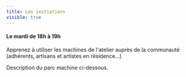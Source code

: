 ```yaml
---
title: Les initiations
visible: true
---
```

#### Le mardi de 18h à 19h
Apprenez à utiliser les machines de l'atelier auprès de la communauté (adhérents, artisans et artistes en résidence...)

Description du parc machine ci-dessous.